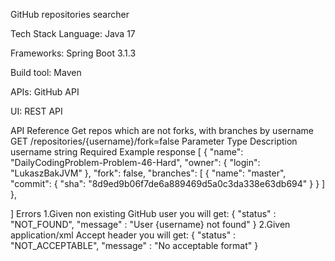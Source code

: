 
GitHub repositories searcher


Tech Stack
Language: Java 17

Frameworks: Spring Boot 3.1.3

Build tool: Maven

APIs: GitHub API

UI: REST API

API Reference
Get repos which are not forks, with branches by username
  GET /repositories/{username}/fork=false
Parameter	Type	Description
username	string	Required
Example response
[ {
        "name": "DailyCodingProblem-Problem-46-Hard",
        "owner": {
            "login": "LukaszBakJVM"
        },
        "fork": false,
        "branches": [
            {
                "name": "master",
                "commit": {
                    "sha": "8d9ed9b06f7de6a889469d5a0c3da338e63db694"
                }
            }
        ]
    },
    
]
Errors
1.Given non existing GitHub user you will get:
{
  "status" : "NOT_FOUND",
  "message" : "User {username} not found"
}
2.Given application/xml Accept header you will get:
{
  "status" : "NOT_ACCEPTABLE",
  "message" : "No acceptable format"
}
